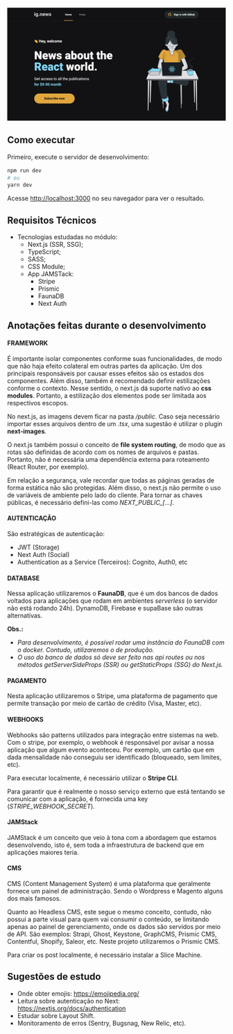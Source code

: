 ![planejador-de-poupanca](./public/images/ignews.png)

## Como executar

Primeiro, execute o servidor de desenvolvimento:

```bash
npm run dev
# ou
yarn dev
```

Acesse [http://localhost:3000](http://localhost:3000) no seu navegador para ver o resultado.

## Requisitos Técnicos

- Tecnologias estudadas no módulo:
  - Next.js (SSR, SSG);
  - TypeScript;
  - SASS;
  - CSS Module;
  - App JAMSTack:
    - Stripe
    - Prismic
    - FaunaDB
    - Next Auth

## Anotações feitas durante o desenvolvimento

#### FRAMEWORK

É importante isolar componentes conforme suas funcionalidades, de modo que não haja efeito colateral em outras partes da aplicação. Um dos principais responsáveis por causar esses efeitos são os estados dos componentes. Além disso, também é recomendado definir estilizações conforme o contexto. Nesse sentido, o next.js dá suporte nativo ao **css modules**. Portanto, a estilização dos elementos pode ser limitada aos respectivos escopos.

No next.js, as imagens devem ficar na pasta */public*. Caso seja necessário importar esses arquivos dentro de um *.tsx*, uma sugestão é utilizar o plugin **next-images**.

O next.js também possui o conceito de **file system routing**, de modo que as rotas são definidas de acordo com os nomes de arquivos e pastas. Portanto, não é necessária uma dependência externa para roteamento (React Router, por exemplo).

Em relação a segurança, vale recordar que todas as páginas geradas de forma estática não são protegidas. Além disso, o next.js não permite o uso de variáveis de ambiente pelo lado do cliente. Para tornar as chaves públicas, é necessário defini-las como *NEXT_PUBLIC_[...]*.

#### AUTENTICAÇÃO

São estratégicas de autenticação:
  - JWT (Storage)
  - Next Auth (Social)
  - Authentication as a Service (Terceiros): Cognito, Auth0, etc

#### DATABASE

Nessa aplicação utilizaremos o **FaunaDB**, que é um dos bancos de dados voltados para aplicações que rodam em ambientes *serverless* (o servidor não está rodando 24h). DynamoDB, Firebase e supaBase são outras alternativas. 

**Obs.:**
  - *Para desenvolvimento, é possível rodar uma instância do FaunaDB com o docker. Contudo, utilizaremos o de produção.*
  - *O uso do banco de dados só deve ser feito nas api routes ou nos métodos getServerSideProps (SSR) ou getStaticProps (SSG) do Next.js.*

#### PAGAMENTO

Nesta aplicação utilizaremos o Stripe, uma plataforma de pagamento que permite transação por meio de cartão de crédito (Visa, Master, etc).

#### WEBHOOKS

Webhooks são patterns utilizados para integração entre sistemas na web. Com o stripe, por exemplo, o webhook é responsável por avisar a nossa aplicação que algum evento aconteceu. Por exemplo, um cartão que em dada mensalidade não conseguiu ser identificado (bloqueado, sem limites, etc).

Para executar localmente, é necessário utilizar o **Stripe CLI**.

Para garantir que é realmente o nosso serviço externo que está tentando se comunicar com a aplicação, é fornecida uma key (*STRIPE_WEBHOOK_SECRET*). 

#### JAMStack

JAMStack é um conceito que veio à tona com a abordagem que estamos desenvolvendo, isto é, sem toda a infraestrutura de backend que em aplicações maiores teria.

#### CMS

CMS (Content Management System) é uma plataforma que geralmente fornece um painel de administração. Sendo o Wordpress e Magento alguns dos mais famosos.

Quanto ao Headless CMS, este segue o mesmo conceito, contudo, não possui a parte visual para quem vai consumir o conteúdo, se limitando apenas ao painel de gerenciamento, onde os dados são servidos por meio de API. São exemplos: Strapi, Ghost, Keystone, GraphCMS, Prismic CMS, Contentful, Shopify, Saleor, etc. Neste projeto utilizaremos o Prismic CMS.

Para criar os post localmente, é necessário instalar a Slice Machine.

## Sugestões de estudo

  - Onde obter emojis: https://emojipedia.org/
  - Leitura sobre autenticação no Next: https://nextjs.org/docs/authentication
  - Estudar sobre Layout Shift.
  - Monitoramento de erros (Sentry, Bugsnag, New Relic, etc).
